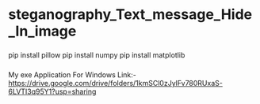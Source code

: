 # steganography_Text_message_Hide_In_image

###
  pip install pillow
  pip install numpy
  pip install matplotlib
###

My exe Application For Windows Link:-
https://drive.google.com/drive/folders/1kmSCl0zJylFv780RUxaS-6LVTI3q95Y1?usp=sharing
